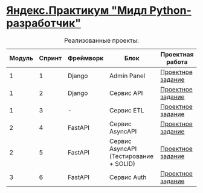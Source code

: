 <!DOCTYPE html>
<html>
  <head>
    <meta charset="utf-8" />
  </head>
  <body>
    <h1>
      <a href="https://praktikum.yandex.ru/middle-python/" target="_blank"
        >Яндекс.Практикум "Мидл Python-разработчик"</a
      >
    </h1>
    <table>
      <caption>
        Реализованные проекты:
      </caption>
      <thead>
        <tr>
          <th>Модуль</th>
          <th>Спринт</th>
          <th>Фреймворк</th>
          <th>Блок</th>
          <th>Проектная работа</th>
        </tr>
      </thead>
      <tbody>
        <tr>
          <td>1</td>
          <td>1</td>
          <td>Django</td>
          <td>Admin Panel</td>
          <td>
            <a href="https://github.com/ilkaxd/new_admin_panel_sprint_1" target="_blank">Проектное задание</a>
          </td>
        </tr>
        <tr>
          <td>1</td>
          <td>2</td>
          <td>Django</td>
          <td>Сервис API</td>
          <td>
            <a href="https://github.com/ilkaxd/new_admin_panel_sprint_2" target="_blank">Проектное задание</a>
          </td>
        </tr>
        <tr>
          <td>1</td>
          <td>3</td>
          <td>-</td>
          <td>Сервис ETL</td>
          <td>
            <a href="https://github.com/ilkaxd/new_admin_panel_sprint_3" target="_blank">Проектное задание</a>
          </td>
        </tr>
        <tr>
          <td>2</td>
          <td>4</td>
          <td>FastAPI</td>
          <td>Сервис AsyncAPI</td>
          <td>
            <a href="https://github.com/ilkaxd/Async_API_sprint_1" target="_blank">Проектное задание</a>
          </td>
        </tr>
        <tr>
          <td>2</td>
          <td>5</td>
          <td>FastAPI</td>
          <td>Сервис AsyncAPI (Тестирование + SOLID)</td>
          <td>
            <a href="https://github.com/ilkaxd/Async_API_sprint_2" target="_blank">Проектное задание</a>
          </td>
        </tr>
        <tr>
          <td>3</td>
          <td>6</td>
          <td>FastAPI</td>
          <td>Сервис Auth</td>
          <td>
            <a href="https://github.com/ilkaxd/Auth_sprint_1" target="_blank">Проектное задание</a>
          </td>
        </tr>
      </tbody>
    </table>
  </body>
</html>
